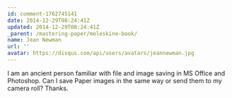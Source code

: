 ```yaml
---
id: comment-1762745141
date: 2014-12-29T08:24:41Z
updated: 2014-12-29T08:24:41Z
_parent: /mastering-paper/moleskine-book/
name: Jean Newman
url: ''
avatar: https://disqus.com/api/users/avatars/jeannewman.jpg
---
```


I am an ancient person familiar with file and image saving in MS Office
and Photoshop. Can I save Paper images in the same way or send them to my camera
roll?  Thanks.
